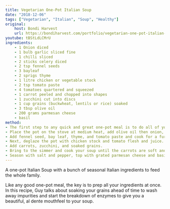 ```yaml
---
title: Vegetarian One-Pot Italian Soup
date: "2018-12-06"
tags: ["Vegetarian", "Italian", "Soup", "Healthy"]
original: 
    host: Bondi Harvest
    url: https://bondiharvest.com/portfolio/vegetarian-one-pot-italian-soup/
youtube: tBStLdLCMrU
ingredients:
    - 1 Onion diced
    - 1 bulb garlic sliced fine
    - 1 chilli sliced
    - 2 sticks celery diced
    - 2 tsp fennel seeds
    - 3 bayleaf
    - 2 sprigs thyme
    - 1 litre chicken or vegetable stock
    - 2 tsp tomato paste
    - 4 tomatoes quartered and squeezed
    - 1 carrot peeled and chopped into shapes
    - 1 zucchini cut into discs
    - 1 cup grains (buckwheat, lentils or rice) soaked
    - 3 tbsp olive oil
    - 200 grams parmesan cheese
    - basil
method:
- The first step to any quick and great one-pot meal is to do all of your preparations before you start cooking. So chop your ingredients, measure the stock and get yourself ready to cook!
- Place the pot on the stove at medium heat, add olive oil then onion, garlic, chili, and celery, and cook until tender and colored (10 minutes).
- Add fennel seed, bay leaf, thyme, and tomato paste and cook for a further 5 minutes.
- Next, deglaze the pot with chicken stock and tomato flesh and juice. 
- Add carrots, zucchini, and soaked grains. 
- Bring to the simmer and cook your soup until the carrots are soft and grains are tender and cooked (15 minutes). 
- Season with salt and pepper, top with grated parmesan cheese and basil. 
---
```


A one-pot Italian Soup with a bunch of seasonal Italian ingredients to feed the whole family.

Like any good one-pot meal, the key is to prep all your ingredients at once. In this recipe, Guy talks about soaking your grains ahead of time to wash away impurities and start the breakdown of enzymes to give you a beautiful, al dente mouthfeel to your soup.

